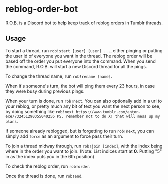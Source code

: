 # reblog-order-bot
R.O.B. is a Discord bot to help keep track of reblog orders in Tumblr threads.

## Usage
To start a thread, run `rob!start [user] [user] ...`, either pinging or putting the user id of everyone you want in the thread. The reblog order will be based off the order you put everyone into the command. When you send the command, R.O.B. will start a new Discord thread for all the pings.

To change the thread name, run `rob!rename [name]`.

When it's someone's turn, the bot will ping them every 23 hours, in case they were busy during previous pings.

When your turn is done, run `rob!next`. You can also optionally add in a url to your reblog, or pretty much any bit of text you want the next person to see, by doing something like `rob!next https://www.tumblr.com/anton-exe/732451290355040256 PS. remember not to do X! that will mess up my plans`.

If someone already reblogged, but is forgetting to run `rob!next`, you can simply add `force` as an argument to force pass their turn.

To join a thread midway through, run `rob!join [index]`, with the index being where in the order you want to join. (Note: List indices start at **0**. Putting "5" in as the index puts you in the 6th position)

To check the reblog order, run `rob!order`.

Once the thread is done, run `rob!end`.

